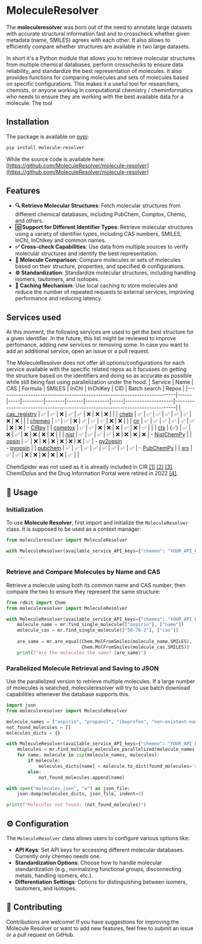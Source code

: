 
# MoleculeResolver

The **moleculeresolver** was born out of the need to annotate large datasets with accurate structural information fast and to crosscheck whether given metadata (name, SMILES) agrees with each other. It also allows to efficiently compare whether structures are available in two large datasets. 

In short it's a Python module that allows you to retrieve molecular structures from multiple chemical databases, perform crosschecks to ensure data reliability, and standardize the best representation of molecules. It also provides functions for comparing molecules and sets of molecules based on specific configurations. This makes it a useful tool for researchers, chemists, or anyone working in computational chemistry / cheminformatics who needs to ensure they are working with the best available data for a molecule. The tool

## Installation

The package is available on [pypi](https://pypi.org/project/molecule-resolver/):

```sh
pip install molecule-resolver
```
While the source code is available here: [https://github.com/MoleculeResolver/molecule-resolver](https://github.com/MoleculeResolver/molecule-resolver)

## Features

- **🔍 Retrieve Molecular Structures**: Fetch molecular structures from different chemical databases, including PubChem, Comptox, Chemo, and others.
- **🆔 Support for Different Identifier Types**: Retrieve molecular structures using a variety of identifier types, including CAS numbers, SMILES, InChI, InChIkey and common names.
- **✅ Cross-check Capabilities**: Use data from multiple sources to verify molecular structures and identify the best representation.
- **🔄 Molecule Comparison**: Compare molecules or sets of molecules based on their structure, properties, and specified ⚙️ configurations.
- **⚙️ Standardization**: Standardize molecular structures, including handling isomers, tautomers, and isotopes.
- **💾 Caching Mechanism**: Use local caching to store molecules and reduce the number of repeated requests to external services, improving performance and reducing latency.

## Services used
At this moment, the following services are used to get the best structure for a given identifier. In the future, this list might be reviewed to improve perfomance, adding new services or removing some.
In case you want to add an additional service, open an issue or a pull request.

The MoleculeResolver does not offer all options/configurations for each service available with the specific related repos as it focusses on getting the structure based on the identifiers and doing so as accurate as possible while still being fast using parallelization under the hood.
| Service                                                                 | Name | CAS | Formula | SMILES | InChI | InChIKey | CID | Batch search | Repos                                                                 |
|-------------------------------------------------------------------------|------|-----|---------|--------|-------|----------|-----|--------------------|------------------------------------------------------------------------------|
| [cas_registry](https://commonchemistry.cas.org/)                        | ✅   | ✅  | ❌      | ✅     | ✅    | ❌       | ❌  | ❌                 |  |
| [chebi](https://www.ebi.ac.uk/chebi/)                                   | ✅   | ✅  | ✅      | ✅     | ✅    | ✅       | ❌  | ❌                 |                               |
| [chemeo](https://www.chemeo.com/)                                       | ✅   | ✅  | ❌      | ✅     | ✅    | ✅       | ❌  | ❌                 |                                                        |
| [cir](https://cactus.nci.nih.gov/chemical/structure)                    | ✅   | ✅  | ✅      | ✅     | ✅    | ✅       | ❌  | ❌                 | - [CIRpy](https://github.com/mcs07/CIRpy "wrapper for the CIR. FYI, CIR uses OPSIN under the hood, unless specified otherwise.")                                      |
| [comptox](https://comptox.epa.gov/dashboard)                            | ✅   | ✅  | ❌      | ❌     | ❌    | ✅       | ❌  | ✅                 |                                                         |
| [cts](https://cts.fiehnlab.ucdavis.edu/)                                | (✅)   | ✅  | ❌      | ✅     | ❌    | ❌       | ❌  | ❌                 |                                                        |
| [nist](https://webbook.nist.gov/chemistry/)                             | ✅   | ✅  | ✅      | ✅     | ❌    | ❌       | ❌  | ❌                 | - [NistChemPy](https://github.com/IvanChernyshov/NistChemPy "unofficial wrapper for search and data extraction of the NIST Webbook.")                                                       |
| [opsin](https://opsin.ch.cam.ac.uk/)                                    | ✅   | ❌  | ❌      | ❌     | ❌    | ❌       | ❌  | ✅                 | - [py2opsin](https://github.com/JacksonBurns/py2opsin "lightweight OPSIN wrapper only depending on having Java installed.") <br> - [pyopsin](https://github.com/Dingyun-Huang/pyopsin "lightweight OPSIN wrapper depending on having Java installed + additional dependencies.")           |
| [pubchem](https://pubchem.ncbi.nlm.nih.gov/)</li></ul>                           | ✅   | ✅  | ✅      | ✅     | ✅    | ✅       | ✅  | ✅                 | - [PubChemPy](https://github.com/mcs07/PubChemPy "wrapper for the pubchem PUG API")                              |
| [srs](https://cdxapps.epa.gov/oms-substance-registry-services/search)   | ✅   | ✅  | ❌      | ❌     | ❌    | ❌       | ❌  | ✅                 |                                                         |

ChemSpider was not used as it is already included in CIR [[1]](https://matt-swain.com/blog/2012-03-20-cirpy-python-nci-chemical-identifier-resolver) [[2]](https://cactus.nci.nih.gov/blog/?p=1456) [[3]](https://github.com/mcs07/ChemSpiPy). ChemIDplus and the Drug Information Portal were retired in 2022 [[4]](https://www.nlm.nih.gov/pubs/techbull/ja22/ja22_pubchem.html).

## 🚀 Usage

### Initialization

To use **Molecule Resolver**, first import and initialize the `MoleculeResolver` class. it is supposed to be used as a context manager:

```python
from moleculeresolver import MoleculeResolver

with MoleculeResolver(available_service_API_keys={"chemeo": "YOUR_API_KEY"}) as mr:
    ...
```

### Retrieve and Compare Molecules by Name and CAS

Retrieve a molecule using both its common name and CAS number, then compare the two to ensure they represent the same structure:

```python
from rdkit import Chem
from moleculeresolver import MoleculeResolver

with MoleculeResolver(available_service_API_keys={"chemeo": "YOUR_API_KEY"}) as mr:
    molecule_name = mr.find_single_molecule(["aspirin"], ["name"])
    molecule_cas = mr.find_single_molecule(["50-78-2"], ["cas"])
    
    are_same = mr.are_equal(Chem.MolFromSmiles(molecule_name.SMILES), 
                            Chem.MolFromSmiles(molecule_cas.SMILES))
    print(f"Are the molecules the same? {are_same}")
```

### Parallelized Molecule Retrieval and Saving to JSON

Use the parallelized version to retrieve multiple molecules. If a large number of molecules is searched, moleculeresolver will try to use batch download capabilities whenever the database supports this.

```python
import json
from moleculeresolver import MoleculeResolver

molecule_names = ["aspirin", "propanol", "ibuprofen", "non-exixtent-name"]
not_found_molecules = []
molecules_dicts = {}

with MoleculeResolver(available_service_API_keys={"chemeo": "YOUR_API_KEY"}) as mr:
    molecules = mr.find_multiple_molecules_parallelized(molecule_names, [["name"]] * len(molecule_names))
    for name, molecule in zip(molecule_names, molecules):
        if molecule:
            molecules_dicts[name] = molecule.to_dict(found_molecules='remove')
        else:
            not_found_molecules.append(name)

with open("molecules.json", "w") as json_file:
    json.dump(molecules_dicts, json_file, indent=4)

print(f"Molecules not found: {not_found_molecules}")
```

## ⚙️ Configuration

The `MoleculeResolver` class allows users to configure various options like:

- **API Keys**: Set API keys for accessing different molecular databases. Currently only chemeo needs one.
- **Standardization Options**: Choose how to handle molecular standardization (e.g., normalizing functional groups, disconnecting metals, handling isomers, etc.).
- **Differentiation Settings**: Options for distinguishing between isomers, tautomers, and isotopes.

## 🤝 Contributing

Contributions are welcome! If you have suggestions for improving the Molecule Resolver or want to add new features, feel free to submit an issue or a pull request on GitHub.

